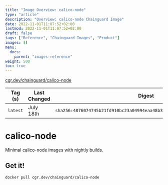 ```yaml
---
title: "Image Overview: calico-node"
type: "article"
description: "Overview: calico-node Chainguard Image"
date: 2022-11-01T11:07:52+02:00
lastmod: 2022-11-01T11:07:52+02:00
draft: false
tags: ["Reference", "Chainguard Images", "Product"]
images: []
menu:
  docs:
    parent: "images-reference"
weight: 500
toc: true
---
```


[cgr.dev/chainguard/calico-node](https://github.com/chainguard-images/images/tree/main/images/calico-node)

| Tag (s)   | Last Changed | Digest                                                                    |
|-----------|--------------|---------------------------------------------------------------------------|
|  `latest` | July 18th    | `sha256:4876074745b21fd910bc23a04994eaa48b3ec88b2157575db27f56afa42dadef` |

# calico-node

Minimal calico-node images with nightly builds.

## Get it!

```shell
docker pull cgr.dev/chainguard/calico-node
```
